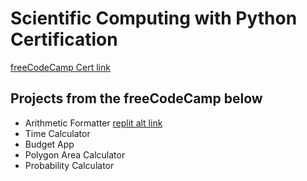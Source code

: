 # Scientific Computing with Python Certification
[freeCodeCamp Cert link](https://www.freecodecamp.org/learn/scientific-computing-with-python/#scientific-computing-with-python-projects)
## Projects from the freeCodeCamp below
- Arithmetic Formatter [replit alt link](https://replit.com/@lsrprntr/boilerplate-arithmetic-formatter#arithmetic_arranger.py)
- Time Calculator
- Budget App
- Polygon Area Calculator
- Probability Calculator 
